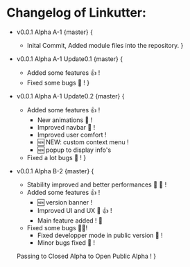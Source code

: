 # Changelog of Linkutter:

- v0.0.1 Alpha A-1 {master} {
    - Inital Commit, Added module files into the repository.
}

- v0.0.1 Alpha A-1 Update0.1 {master} {
    - Added some features :+1: !
    - Fixed some bugs :bug: !
}

- v0.0.1 Alpha A-1 Update0.2 {master} {
    - Added some features :+1: !
        - New animations :100: !
        - Improved navbar :rocket: !
        - Improved user comfort !
        - :new: NEW: custom context menu !
        - :new: popup to display info's
    - Fixed a lot bugs :bug: !
}

- v0.0.1 Alpha B-2 {master} {
    - Stability improved and better performances :rocket: :muscle: !
    - Added some features :+1: !
        - :new: version banner !
        - Improved UI and UX :100: :+1: !
        - Main feature added ! :100:
    - Fixed some bugs :bug::gun:!
        - Fixed developper mode in public version :100: !
        - Minor bugs fixed :bug: !
     
    Passing to Closed Alpha to Open Public Alpha !
}